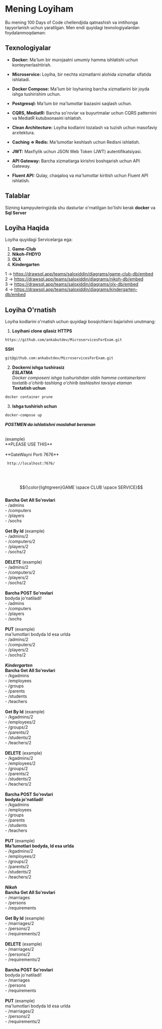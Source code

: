 # Mening Loyiham

Bu mening 100 Days of Code chellendjida qatnashish va imtihonga tayyorlanish uchun yaratilgan. Men endi quyidagi texnologiyalardan foydalanmoqdaman:

## Texnologiyalar

- **Docker:** Ma'lum bir murojaatni umumiy hamma ishlatishi uchun konteynerlashtirish.
- **Microservice:** Loyiha, bir nechta xizmatlarni alohida xizmatlar sifatida ishlatadi.
- **Docker Compose:** Ma'lum bir loyhaning barcha xizmatlarini bir joyda ishga tushirishim uchun.

- **Postgresql:** Ma'lum bir ma'lumotlar bazasini saqlash uchun.

- **CQRS, MediatR:** Barcha so'rovlar va buyurtmalar uchun CQRS patternini va MediatR kutubxonasini ishlatish.

- **Clean Architecture:** Loyiha kodlarini tozalash va tuzish uchun masofaviy arxitektura.

- **Caching => Redis:** Ma'lumotlar keshlash uchun Redisni ishlatish.

- **JWT:** Maxfiylik uchun JSON Web Token (JWT) autentifikatsiyasi.

- **API Gateway:** Barcha xizmatlarga kirishni boshqarish uchun API Gateway.

- **Fluent API:** Qulay, chaqaloq va ma'lumotlar kiritish uchun Fluent API ishlatish.

## Talablar
 Sizning kampyuteringizda shu dasturlar o'rnatilgan bo'lishi kerak
 **docker** va **Sql Server**

## Loyiha Haqida

Loyiha quyidagi Servicelarga ega:

1. **Game-Club**
2. **Nikoh-FHDYO**
3. **OLX**
4. **Kindergarten**

1 -> https://drawsql.app/teams/saloxiddin/diagrams/game-club-db/embed <br />
2 -> https://drawsql.app/teams/saloxiddin/diagrams/nikoh-db/embed <br />
3 -> https://drawsql.app/teams/saloxiddin/diagrams/olx-db/embed <br />
4 -> https://drawsql.app/teams/saloxiddin/diagrams/kindergarten-db/embed <br />
   
## Loyiha O'rnatish

Loyiha kodlarini o'rnatish uchun quyidagi bosqichlarni bajarishni unutmang:
1. **Loyihani clone qilasiz**
**HTTPS**
```bash
https://github.com/ankabutdev/MicroservicesForExam.git
```
**SSH**
```bash
git@github.com:ankabutdev/MicroservicesForExam.git
```
2. **Dockerni ishga tushirasiz**\
***ESLATMA***\
*Docker composeni ishga tushurishdan oldin hamma containerlarni toxtatib o'chirib tashlang o'chirib tashlashni tavsiya etaman*\
**Toxtatish uchun**
```bash
docker container prune
```
3. **Ishga tushirish uchun**
```bash
docker-compose up
```

***POSTMEN da ishlatishni maslahat beraman***

<br />
(example) <br />
**PLEASE USE THIS** <br />
<br />
**GateWayni Porti 7676** <br />

```bash
 http://localhost:7676/
```


<br />
<br />

$${\color{lightgreen}GAME \space CLUB \space SERVICE}$$ <br />
**Barcha Get All So'rovlari**\
     - /admins\
     - /computers\
     - /players\
     - /sochs\
     <br />
**Get By Id** (example)\
     - /admins/2\
     - /computers/2\
     - /players/2\
     - /sochs/2\
     <br />
**DELETE** (example)\
     - /admins/2\
     - /computers/2\
     - /players/2\
     - /sochs/2\
     <br />
**Barcha POST So'rovlari**\
 bodyda jo'natiladi!\
     - /admins\
     - /computers\
     - /players\
     - /sochs\
 <br />
 **PUT** (example)\
 ma'lumotlari bodyda Id esa urlda\
     - /admins/2\
     - /computers/2\
     - /players/2\
     - /sochs/2\
 <br />
   ***Kindergarten***\
**Barcha Get All So'rovlari**\
     - /kgadmins\
     - /employees\
     - /groups\
     - /parents\
     - /students\
     - /teachers\
     <br />
**Get By Id** (example)\
     - /kgadmins/2\
     - /employees/2\
     - /groups/2\
     - /parents/2\
     - /students/2\
     - /teachers/2\
     <br />
**DELETE** (example)\
     - /kgadmins/2\
     - /employees/2\
     - /groups/2\
     - /parents/2\
     - /students/2\
     - /teachers/2\
     <br />
**Barcha POST So'rovlari**\
 **bodyda jo'natiladi!**\
     - /kgadmins\
     - /employees\
     - /groups\
     - /parents\
     - /students\
     - /teachers\
 <br />
 **PUT** (example)\
 **Ma'lumotlari bodyda, Id esa urlda**\
      - /kgadmins/2\
     - /employees/2\
     - /groups/2\
     - /parents/2\
     - /students/2\
     - /teachers/2\
 <br />
  ***Nikoh***\
**Barcha Get All So'rovlari**\
     - /marriages\
     - /persons\
     - /requirements\
     <br />
**Get By Id** (example)\
     - /marriages/2\
     - /persons/2\
     - /requirements/2\
     <br />
**DELETE** (example)\
     - /marriages/2\
     - /persons/2\
     - /requirements/2\
     <br />
**Barcha POST So'rovlari**\
 bodyda jo'natiladi!\
     - /marriages\
     - /persons\
     - /requirements\
 <br />
 **PUT** (example)\
 ma'lumotlari bodyda Id esa urlda\
     - /marriages/2\
     - /persons/2\
     - /requirements/2\
 <br />

